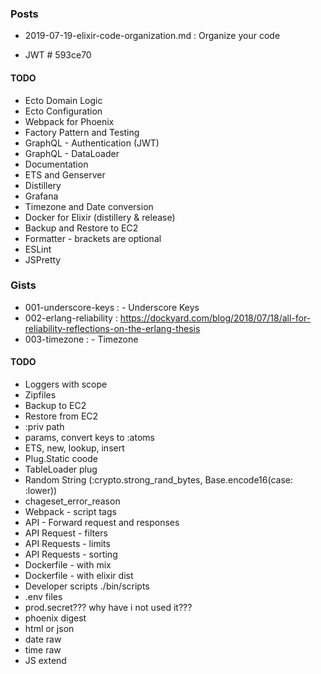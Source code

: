 ### Posts
- 2019-07-19-elixir-code-organization.md : Organize your code

- JWT # 593ce70

#### TODO
- Ecto Domain Logic
- Ecto Configuration
- Webpack for Phoenix
- Factory Pattern and Testing
- GraphQL - Authentication (JWT)
- GraphQL - DataLoader
- Documentation
- ETS and Genserver
- Distillery
- Grafana
- Timezone and Date conversion
- Docker for Elixir (distillery & release)
- Backup and Restore to EC2
- Formatter - brackets are optional
- ESLint
- JSPretty

### Gists
- 001-underscore-keys : - Underscore Keys
- 002-erlang-reliability : https://dockyard.com/blog/2018/07/18/all-for-reliability-reflections-on-the-erlang-thesis
- 003-timezone : - Timezone

#### TODO
- Loggers with scope
- Zipfiles
- Backup to EC2
- Restore from EC2
- :priv path
- params, convert keys to :atoms
- ETS, new, lookup, insert
- Plug.Static coode
- TableLoader plug
- Random String (:crypto.strong_rand_bytes, Base.encode16(case: :lower))
- chageset_error_reason
- Webpack - script tags
- API - Forward request and responses
- API Request - filters
- API Requests - limits
- API Requests - sorting
- Dockerfile - with mix
- Dockerfile - with elixir dist
- Developer scripts ./bin/scripts
- .env files
- prod.secret??? why have i not used it???
- phoenix digest
- html or json
- date raw
- time raw
- JS extend